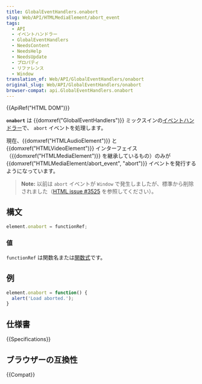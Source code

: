 ```yaml
---
title: GlobalEventHandlers.onabort
slug: Web/API/HTMLMediaElement/abort_event
tags:
  - API
  - イベントハンドラー
  - GlobalEventHandlers
  - NeedsContent
  - NeedsHelp
  - NeedsUpdate
  - プロパティ
  - リファレンス
  - Window
translation_of: Web/API/GlobalEventHandlers/onabort
original_slug: Web/API/GlobalEventHandlers/onabort
browser-compat: api.GlobalEventHandlers.onabort
---
```

{{ApiRef("HTML DOM")}}

**`onabort`** は {{domxref("GlobalEventHandlers")}} ミックスインの[イベントハンドラー](/ja/docs/Web/Events/Event_handlers)で、 `abort` イベントを処理します。

現在、{{domxref("HTMLAudioElement")}} と {{domxref("HTMLVideoElement")}} インターフェイス（{{domxref("HTMLMediaElement")}} を継承しているもの）のみが {{domxref("HTMLMediaElement/abort_event", "abort")}} イベントを発行するようになっています。

> **Note:** 以前は `abort` イベントが `Window` で発生しましたが、標準から削除されました（[HTML issue #3525](https://github.com/whatwg/html/issues/3525) を参照してください）。

## 構文

```js
element.onabort = functionRef;
```

### 値

`functionRef` は関数名または[関数式](/ja/docs/Web/JavaScript/Reference/Operators/function)です。

## 例

```js
element.onabort = function() {
  alert('Load aborted.');
}
```

## 仕様書

{{Specifications}}

## ブラウザーの互換性

{{Compat}}
